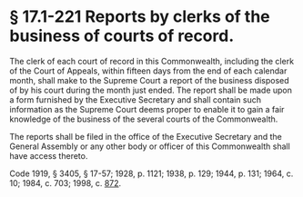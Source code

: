 # § 17.1-221 Reports by clerks of the business of courts of record.

<p>The clerk of each court of record in this Commonwealth, including the clerk of the Court of Appeals, within fifteen days from the end of each calendar month, shall make to the Supreme Court a report of the business disposed of by his court during the month just ended. The report shall be made upon a form furnished by the Executive Secretary and shall contain such information as the Supreme Court deems proper to enable it to gain a fair knowledge of the business of the several courts of the Commonwealth.</p><p>The reports shall be filed in the office of the Executive Secretary and the General Assembly or any other body or officer of this Commonwealth shall have access thereto.</p><p>Code 1919, § 3405, § 17-57; 1928, p. 1121; 1938, p. 129; 1944, p. 131; 1964, c. 10; 1984, c. 703; 1998, c. <a href='http://lis.virginia.gov/cgi-bin/legp604.exe?981+ful+CHAP0872'>872</a>.</p>